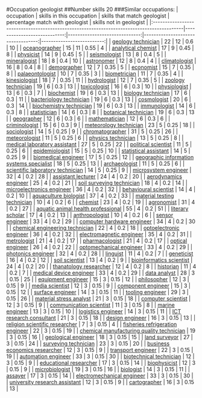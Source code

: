 #Occupation geologist
##Number skills 20
###Similar occupations:
| occupation                                                                                |   skills in this occupation |   skills that match geologist |   percentage match with geologist |   skills not in geologist |
|:------------------------------------------------------------------------------------------|----------------------------:|------------------------------:|----------------------------------:|--------------------------:|
| [geology technician](geology_technician.md)                                               |                          22 |                            12 |                              0.6  |                        10 |
| [oceanographer](oceanographer.md)                                                         |                          15 |                            11 |                              0.55 |                         4 |
| [analytical chemist](analytical_chemist.md)                                               |                          17 |                             9 |                              0.45 |                         8 |
| [physicist](physicist.md)                                                                 |                          14 |                             9 |                              0.45 |                         5 |
| [seismologist](seismologist.md)                                                           |                          13 |                             8 |                              0.4  |                         5 |
| [mineralogist](mineralogist.md)                                                           |                          18 |                             8 |                              0.4  |                        10 |
| [astronomer](astronomer.md)                                                               |                          12 |                             8 |                              0.4  |                         4 |
| [climatologist](climatologist.md)                                                         |                          16 |                             8 |                              0.4  |                         8 |
| [demographer](demographer.md)                                                             |                          12 |                             7 |                              0.35 |                         5 |
| [economist](economist.md)                                                                 |                          15 |                             7 |                              0.35 |                         8 |
| [palaeontologist](palaeontologist.md)                                                     |                          10 |                             7 |                              0.35 |                         3 |
| [biometrician](biometrician.md)                                                           |                          11 |                             7 |                              0.35 |                         4 |
| [kinesiologist](kinesiologist.md)                                                         |                          18 |                             7 |                              0.35 |                        11 |
| [hydrologist](hydrologist.md)                                                             |                          12 |                             7 |                              0.35 |                         5 |
| [zoology technician](zoology_technician.md)                                               |                          19 |                             6 |                              0.3  |                        13 |
| [toxicologist](toxicologist.md)                                                           |                          16 |                             6 |                              0.3  |                        10 |
| [physiologist](physiologist.md)                                                           |                          13 |                             6 |                              0.3  |                         7 |
| [biochemist](biochemist.md)                                                               |                          19 |                             6 |                              0.3  |                        13 |
| [biology technician](biology_technician.md)                                               |                          17 |                             6 |                              0.3  |                        11 |
| [bacteriology technician](bacteriology_technician.md)                                     |                          19 |                             6 |                              0.3  |                        13 |
| [cosmologist](cosmologist.md)                                                             |                          20 |                             6 |                              0.3  |                        14 |
| [biochemistry technician](biochemistry_technician.md)                                     |                          19 |                             6 |                              0.3  |                        13 |
| [immunologist](immunologist.md)                                                           |                          14 |                             6 |                              0.3  |                         8 |
| [statistician](statistician.md)                                                           |                          14 |                             6 |                              0.3  |                         8 |
| [botanical technician](botanical_technician.md)                                           |                          19 |                             6 |                              0.3  |                        13 |
| [geographer](geographer.md)                                                               |                          12 |                             6 |                              0.3  |                         6 |
| [mathematician](mathematician.md)                                                         |                          12 |                             6 |                              0.3  |                         6 |
| [criminologist](criminologist.md)                                                         |                          15 |                             6 |                              0.3  |                         9 |
| [meteorology technician](meteorology_technician.md)                                       |                          23 |                             5 |                              0.25 |                        18 |
| [sociologist](sociologist.md)                                                             |                          14 |                             5 |                              0.25 |                         9 |
| [chromatographer](chromatographer.md)                                                     |                          31 |                             5 |                              0.25 |                        26 |
| [meteorologist](meteorologist.md)                                                         |                          11 |                             5 |                              0.25 |                         6 |
| [physics technician](physics_technician.md)                                               |                          13 |                             5 |                              0.25 |                         8 |
| [medical laboratory assistant](medical_laboratory_assistant.md)                           |                          27 |                             5 |                              0.25 |                        22 |
| [political scientist](political_scientist.md)                                             |                          11 |                             5 |                              0.25 |                         6 |
| [epidemiologist](epidemiologist.md)                                                       |                          15 |                             5 |                              0.25 |                        10 |
| [statistical assistant](statistical_assistant.md)                                         |                          14 |                             5 |                              0.25 |                         9 |
| [biomedical engineer](biomedical_engineer.md)                                             |                          17 |                             5 |                              0.25 |                        12 |
| [geographic information systems specialist](geographic_information_systems_specialist.md) |                          18 |                             5 |                              0.25 |                        13 |
| [archaeologist](archaeologist.md)                                                         |                          11 |                             5 |                              0.25 |                         6 |
| [scientific laboratory technician](scientific_laboratory_technician.md)                   |                          14 |                             5 |                              0.25 |                         9 |
| [microsystem engineer](microsystem_engineer.md)                                           |                          32 |                             4 |                              0.2  |                        28 |
| [assistant lecturer](assistant_lecturer.md)                                               |                          24 |                             4 |                              0.2  |                        20 |
| [aerodynamics engineer](aerodynamics_engineer.md)                                         |                          25 |                             4 |                              0.2  |                        21 |
| [soil surveying technician](soil_surveying_technician.md)                                 |                          18 |                             4 |                              0.2  |                        14 |
| [microelectronics engineer](microelectronics_engineer.md)                                 |                          36 |                             4 |                              0.2  |                        32 |
| [behavioural scientist](behavioural_scientist.md)                                         |                          14 |                             4 |                              0.2  |                        10 |
| [aquaculture biologist](aquaculture_biologist.md)                                         |                          37 |                             4 |                              0.2  |                        33 |
| [material testing technician](material_testing_technician.md)                             |                          10 |                             4 |                              0.2  |                         6 |
| [chemist](chemist.md)                                                                     |                          23 |                             4 |                              0.2  |                        19 |
| [agronomist](agronomist.md)                                                               |                          31 |                             4 |                              0.2  |                        27 |
| [aquatic animal health professional](aquatic_animal_health_professional.md)               |                          55 |                             4 |                              0.2  |                        51 |
| [literary scholar](literary_scholar.md)                                                   |                          17 |                             4 |                              0.2  |                        13 |
| [anthropologist](anthropologist.md)                                                       |                          10 |                             4 |                              0.2  |                         6 |
| [sensor engineer](sensor_engineer.md)                                                     |                          33 |                             4 |                              0.2  |                        29 |
| [computer hardware engineer](computer_hardware_engineer.md)                               |                          34 |                             4 |                              0.2  |                        30 |
| [chemical engineering technician](chemical_engineering_technician.md)                     |                          22 |                             4 |                              0.2  |                        18 |
| [optoelectronic engineer](optoelectronic_engineer.md)                                     |                          36 |                             4 |                              0.2  |                        32 |
| [electromagnetic engineer](electromagnetic_engineer.md)                                   |                          35 |                             4 |                              0.2  |                        31 |
| [metrologist](metrologist.md)                                                             |                          21 |                             4 |                              0.2  |                        17 |
| [pharmacologist](pharmacologist.md)                                                       |                          21 |                             4 |                              0.2  |                        17 |
| [optical engineer](optical_engineer.md)                                                   |                          26 |                             4 |                              0.2  |                        22 |
| [optomechanical engineer](optomechanical_engineer.md)                                     |                          33 |                             4 |                              0.2  |                        29 |
| [photonics engineer](photonics_engineer.md)                                               |                          32 |                             4 |                              0.2  |                        28 |
| [linguist](linguist.md)                                                                   |                          11 |                             4 |                              0.2  |                         7 |
| [geneticist](geneticist.md)                                                               |                          16 |                             4 |                              0.2  |                        12 |
| [soil scientist](soil_scientist.md)                                                       |                          13 |                             4 |                              0.2  |                         9 |
| [bioinformatics scientist](bioinformatics_scientist.md)                                   |                          24 |                             4 |                              0.2  |                        20 |
| [thanatology researcher](thanatology_researcher.md)                                       |                          12 |                             4 |                              0.2  |                         8 |
| [historian](historian.md)                                                                 |                          11 |                             4 |                              0.2  |                         7 |
| [medical device engineer](medical_device_engineer.md)                                     |                          33 |                             4 |                              0.2  |                        29 |
| [data analyst](data_analyst.md)                                                           |                          28 |                             3 |                              0.15 |                        25 |
| [equipment engineer](equipment_engineer.md)                                               |                          15 |                             3 |                              0.15 |                        12 |
| [philosopher](philosopher.md)                                                             |                          12 |                             3 |                              0.15 |                         9 |
| [media scientist](media_scientist.md)                                                     |                          12 |                             3 |                              0.15 |                         9 |
| [component engineer](component_engineer.md)                                               |                          15 |                             3 |                              0.15 |                        12 |
| [surface engineer](surface_engineer.md)                                                   |                          14 |                             3 |                              0.15 |                        11 |
| [tooling engineer](tooling_engineer.md)                                                   |                          29 |                             3 |                              0.15 |                        26 |
| [material stress analyst](material_stress_analyst.md)                                     |                          21 |                             3 |                              0.15 |                        18 |
| [computer scientist](computer_scientist.md)                                               |                          12 |                             3 |                              0.15 |                         9 |
| [communication scientist](communication_scientist.md)                                     |                          11 |                             3 |                              0.15 |                         8 |
| [marine engineer](marine_engineer.md)                                                     |                          13 |                             3 |                              0.15 |                        10 |
| [logistics engineer](logistics_engineer.md)                                               |                          14 |                             3 |                              0.15 |                        11 |
| [ICT research consultant](ICT_research_consultant.md)                                     |                          21 |                             3 |                              0.15 |                        18 |
| [design engineer](design_engineer.md)                                                     |                          16 |                             3 |                              0.15 |                        13 |
| [religion scientific researcher](religion_scientific_researcher.md)                       |                           7 |                             3 |                              0.15 |                         4 |
| [fisheries refrigeration engineer](fisheries_refrigeration_engineer.md)                   |                          22 |                             3 |                              0.15 |                        19 |
| [chemical manufacturing quality technician](chemical_manufacturing_quality_technician.md) |                          19 |                             3 |                              0.15 |                        16 |
| [geological engineer](geological_engineer.md)                                             |                          18 |                             3 |                              0.15 |                        15 |
| [land surveyor](land_surveyor.md)                                                         |                          27 |                             3 |                              0.15 |                        24 |
| [surveying technician](surveying_technician.md)                                           |                          23 |                             3 |                              0.15 |                        20 |
| [business economics researcher](business_economics_researcher.md)                         |                          12 |                             3 |                              0.15 |                         9 |
| [transport engineer](transport_engineer.md)                                               |                          22 |                             3 |                              0.15 |                        19 |
| [automation engineer](automation_engineer.md)                                             |                          33 |                             3 |                              0.15 |                        30 |
| [biotechnical technician](biotechnical_technician.md)                                     |                          12 |                             3 |                              0.15 |                         9 |
| [educational researcher](educational_researcher.md)                                       |                          17 |                             3 |                              0.15 |                        14 |
| [biophysicist](biophysicist.md)                                                           |                          12 |                             3 |                              0.15 |                         9 |
| [microbiologist](microbiologist.md)                                                       |                          19 |                             3 |                              0.15 |                        16 |
| [biologist](biologist.md)                                                                 |                          14 |                             3 |                              0.15 |                        11 |
| [assayer](assayer.md)                                                                     |                          17 |                             3 |                              0.15 |                        14 |
| [electromechanical engineer](electromechanical_engineer.md)                               |                          33 |                             3 |                              0.15 |                        30 |
| [university research assistant](university_research_assistant.md)                         |                          12 |                             3 |                              0.15 |                         9 |
| [cartographer](cartographer.md)                                                           |                          16 |                             3 |                              0.15 |                        13 |
